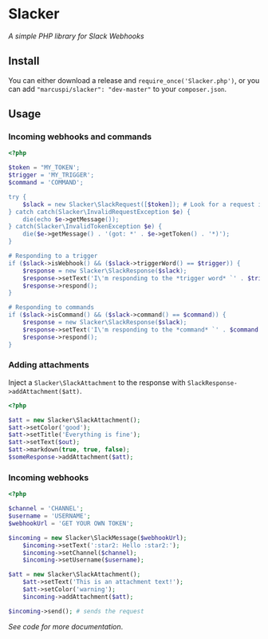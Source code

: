# Slacker
*A simple PHP library for Slack Webhooks*

## Install
You can either download a release and `require_once('Slacker.php')`, or you can add `"marcuspi/slacker": "dev-master"` to your `composer.json`.

## Usage
### Incoming webhooks and commands
```php
<?php

$token = "MY_TOKEN';
$trigger = 'MY_TRIGGER';
$command = 'COMMAND';

try {
    $slack = new Slacker\SlackRequest([$token]); # Look for a request in POST data
} catch catch(Slacker\InvalidRequestException $e) {
    die(echo $e->getMessage());
} catch(Slacker\InvalidTokenException $e) {
    die($e->getMessage() . '(got: *' . $e->getToken() . '*)');
}

# Responding to a trigger
if ($slack->isWebhook() && ($slack->triggerWord() == $trigger)) {
    $response = new Slacker\SlackResponse($slack);
    $response->setText('I\'m responding to the *trigger word* `' . $trigger . '` in the message `' . $slack->text() . '`');
    $response->respond();
}

# Responding to commands
if ($slack->isCommand() && ($slack->command() == $command)) {
    $response = new Slacker\SlackResponse($slack);
    $response->setText('I\'m responding to the *command* `' . $command . '` with the arguments `' . implode('`, `', $slack->args() . '`');
    $response->respond();
}
```
### Adding attachments
Inject a `Slacker\SlackAttachment` to the response with `SlackResponse->addAttachment($att)`.
```php
<?php

$att = new Slacker\SlackAttachment();
$att->setColor('good');
$att->setTitle('Everything is fine');
$att->setText($out);
$att->markdown(true, true, false);
$someResponse->addAttachment($att);
```
### Incoming webhooks
```php
<?php

$channel = 'CHANNEL';
$username = 'USERNAME';
$webhookUrl = 'GET YOUR OWN TOKEN';

$incoming = new Slacker\SlackMessage($webhookUrl);
    $incoming->setText(':star2: Hello :star2:');
    $incoming->setChannel($channel);
    $incoming->setUsername($username);

$att = new Slacker\SlackAttachment();
    $att->setText('This is an attachment text!');
    $att->setColor('warning');
    $incoming->addAttachment($att);

$incoming->send(); # sends the request
```

*See code for more documentation*.